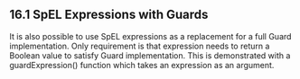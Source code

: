 ## 16.1 SpEL Expressions with Guards

It is also possible to use SpEL expressions as a replacement for a full Guard implementation. Only requirement is that expression needs to return a Boolean value to satisfy Guard implementation. This is demonstrated with a guardExpression() function which takes an expression as an argument.